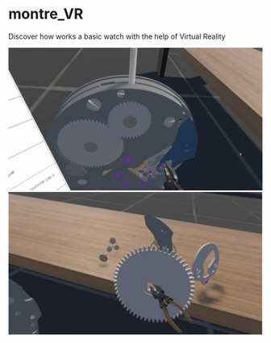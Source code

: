 # montre_VR

Discover how works a basic watch with the help of Virtual Reality

![](Screenshots/montreVR_01.png)
![](Screenshots/montreVR_02.png)

